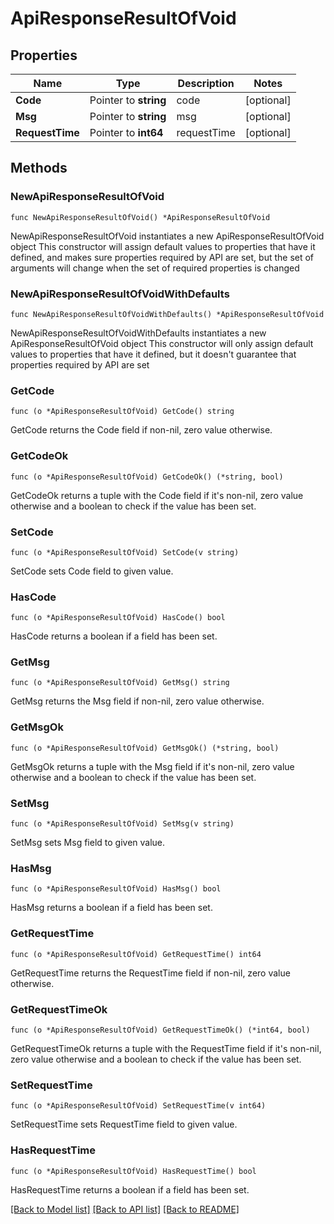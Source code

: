 # ApiResponseResultOfVoid

## Properties

Name | Type | Description | Notes
------------ | ------------- | ------------- | -------------
**Code** | Pointer to **string** | code | [optional] 
**Msg** | Pointer to **string** | msg | [optional] 
**RequestTime** | Pointer to **int64** | requestTime | [optional] 

## Methods

### NewApiResponseResultOfVoid

`func NewApiResponseResultOfVoid() *ApiResponseResultOfVoid`

NewApiResponseResultOfVoid instantiates a new ApiResponseResultOfVoid object
This constructor will assign default values to properties that have it defined,
and makes sure properties required by API are set, but the set of arguments
will change when the set of required properties is changed

### NewApiResponseResultOfVoidWithDefaults

`func NewApiResponseResultOfVoidWithDefaults() *ApiResponseResultOfVoid`

NewApiResponseResultOfVoidWithDefaults instantiates a new ApiResponseResultOfVoid object
This constructor will only assign default values to properties that have it defined,
but it doesn't guarantee that properties required by API are set

### GetCode

`func (o *ApiResponseResultOfVoid) GetCode() string`

GetCode returns the Code field if non-nil, zero value otherwise.

### GetCodeOk

`func (o *ApiResponseResultOfVoid) GetCodeOk() (*string, bool)`

GetCodeOk returns a tuple with the Code field if it's non-nil, zero value otherwise
and a boolean to check if the value has been set.

### SetCode

`func (o *ApiResponseResultOfVoid) SetCode(v string)`

SetCode sets Code field to given value.

### HasCode

`func (o *ApiResponseResultOfVoid) HasCode() bool`

HasCode returns a boolean if a field has been set.

### GetMsg

`func (o *ApiResponseResultOfVoid) GetMsg() string`

GetMsg returns the Msg field if non-nil, zero value otherwise.

### GetMsgOk

`func (o *ApiResponseResultOfVoid) GetMsgOk() (*string, bool)`

GetMsgOk returns a tuple with the Msg field if it's non-nil, zero value otherwise
and a boolean to check if the value has been set.

### SetMsg

`func (o *ApiResponseResultOfVoid) SetMsg(v string)`

SetMsg sets Msg field to given value.

### HasMsg

`func (o *ApiResponseResultOfVoid) HasMsg() bool`

HasMsg returns a boolean if a field has been set.

### GetRequestTime

`func (o *ApiResponseResultOfVoid) GetRequestTime() int64`

GetRequestTime returns the RequestTime field if non-nil, zero value otherwise.

### GetRequestTimeOk

`func (o *ApiResponseResultOfVoid) GetRequestTimeOk() (*int64, bool)`

GetRequestTimeOk returns a tuple with the RequestTime field if it's non-nil, zero value otherwise
and a boolean to check if the value has been set.

### SetRequestTime

`func (o *ApiResponseResultOfVoid) SetRequestTime(v int64)`

SetRequestTime sets RequestTime field to given value.

### HasRequestTime

`func (o *ApiResponseResultOfVoid) HasRequestTime() bool`

HasRequestTime returns a boolean if a field has been set.


[[Back to Model list]](../README.md#documentation-for-models) [[Back to API list]](../README.md#documentation-for-api-endpoints) [[Back to README]](../README.md)


